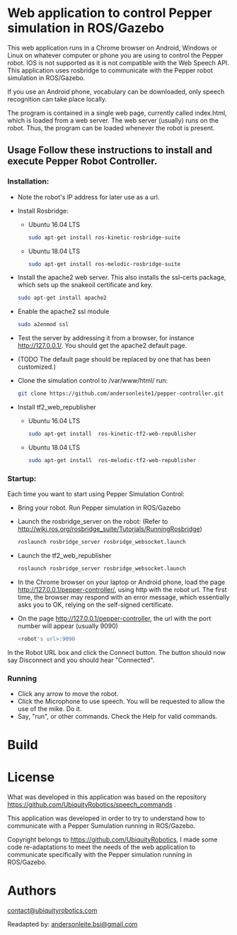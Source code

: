 # Web application to control Pepper simulation in ROS/Gazebo

This web application runs in a Chrome browser on Android, Windows or Linux on whatever computer or phone you are using to control the Pepper robot. IOS is not supported as it is not compatible with the Web Speech API. This application uses rosbridge to communicate with the Pepper robot simulation in ROS/Gazebo.

If you use an Android phone, vocabulary can be downloaded, only speech recognition can take place locally.

The program is contained in a single web page, currently called index.html, which is loaded from a web server. The web server (usually) runs on the robot. Thus, the program can be loaded whenever the robot is present.

## Usage Follow these instructions to install and execute Pepper Robot Controller.

### Installation: 

- Note the robot's IP address for later use as a url.

- Install Rosbridge:

  - Ubuntu 16.04 LTS

    ```bash
    sudo apt-get install ros-kinetic-rosbridge-suite
    ```
    
   - Ubuntu 18.04 LTS
  
     ```bash
     sudo apt-get install ros-melodic-rosbridge-suite
     ```
  
- Install the apache2 web server. This also installs the ssl-certs package, which sets up the snakeoil certificate and key.

  ```bash
  sudo apt-get install apache2
  ```

  

- Enable the apache2 ssl module

  ```bash
  sudo a2enmod ssl
  ```

- Test the server by addressing it from a browser, for instance http://127.0.0.1/. You should get the apache2 default page.

- (TODO The default page should be replaced by one that has been customized.)

- Clone the simulation control to /var/www/html/ run:
  ```bash
  git clone https://github.com/andersonleite1/pepper-controller.git
  ```

- Install tf2_web_republisher

  - Ubuntu 16.04 LTS

    ```bash
    sudo apt-get install  ros-kinetic-tf2-web-republisher
    ```

  - Ubuntu 18.04 LTS

    ```bash
    sudo apt-get install  ros-melodic-tf2-web-republisher
    ```

### Startup: 
Each time you want to start using Pepper Simulation Control:

- Bring your robot. Run Pepper simulation in ROS/Gazebo

- Launch the rosbridge_server on the robot: (Refer to http://wiki.ros.org/rosbridge_suite/Tutorials/RunningRosbridge)
  
  ```bash
  roslaunch rosbridge_server rosbridge_websocket.launch
  ```

- Launch the tf2_web_republisher
  ```bash
  roslaunch rosbridge_server rosbridge_websocket.launch
  ```

- In the Chrome browser on your laptop or Android phone, load the page http://127.0.0.1/pepper-controller/, using http with the robot url. The first time, the browser may respond with an error message, which essentially asks you to OK, relying on the self-signed certificate.

- On the page http://127.0.0.1/pepper-controller, the url with the port number will appear (usually 9090)

  ```bash
  <robot's url>:9090 
  ```

In the Robot URL box and click the Connect button. The button should now say Disconnect and you should hear "Connected".


### Running

- Click any arrow to move the robot.
- Click the Microphone to use speech. You will be requested to allow the use of the mike. Do it.
- Say, "run", or other commands. Check the Help for valid commands.



# Build

# License

What was developed in this application was based on the repository https://github.com/UbiquityRobotics/speech_commands .

This application was developed in order to try to understand how to communicate with a Pepper Sumulation running in ROS/Gazebo.

Copyright belongs to https://github.com/UbiquityRobotics, I made some code re-adaptations to meet the needs of the web application to communicate specifically with the Pepper simulation running in ROS/Gazebo.

# Authors

contact@ubiquityrobotics.com

Readapted by: andersonleite.bsi@gmail.com
